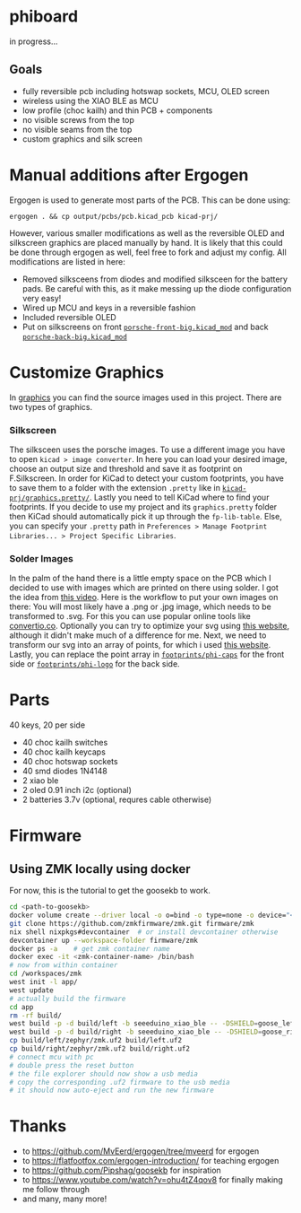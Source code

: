 
# phiboard
in progress...

## Goals
- fully reversible pcb including hotswap sockets, MCU, OLED screen
- wireless using the XIAO BLE as MCU
- low profile (choc kailh) and thin PCB + components
- no visible screws from the top
- no visible seams from the top
- custom graphics and silk screen


# Manual additions after Ergogen
Ergogen is used to generate most parts of the PCB. This can be done using:
```
ergogen . && cp output/pcbs/pcb.kicad_pcb kicad-prj/
```
However, various smaller modifications as well as the reversible OLED and silkscreen graphics are placed manually by hand.
It is likely that this could be done through ergogen as well, feel free to fork and adjust my config.
All modifications are listed in here:
- Removed silksceens from diodes and modified silksceen for the battery pads. Be careful with this, as it make messing up the diode configuration very easy!
- Wired up MCU and keys in a reversible fashion
- Included reversible OLED 
- Put on silkscreens on front [`porsche-front-big.kicad_mod`](./kicad-prj/graphics.pretty/porsche-front-big.kicad_mod) and back [`porsche-back-big.kicad_mod`](./kicad-prj/graphics.pretty/porsche-back-big.kicad_mod)


# Customize Graphics
In [graphics](./graphics/) you can find the source images used in this project.
There are two types of graphics.
### Silkscreen
The silksceen uses the porsche images.
To use a different image you have to open `kicad > image converter`.
In here you can load your desired image, choose an output size and threshold and save it as footprint on F.Silkscreen.
In order for KiCad to detect your custom footprints, you have to save them to a folder with the extension `.pretty` like in [`kicad-prj/graphics.pretty/`](./kicad-prj/graphics.pretty/).
Lastly you need to tell KiCad where to find your footprints.
If you decide to use my project and its `graphics.pretty` folder then KiCad should automatically pick it up through the `fp-lib-table`.
Else, you can specify your `.pretty` path in `Preferences > Manage Footprint Libraries... > Project Specific Libraries`.
### Solder Images
In the palm of the hand there is a little empty space on the PCB which I decided to use with images which are printed on there using solder.
I got the idea from [this video](https://www.youtube.com/watch?v=ohu4tZ4qov8).
Here is the workflow to put your own images on there:
You will most likely have a .png or .jpg image, which needs to be transformed to .svg.
For this you can use popular online tools like [convertio.co](https://convertio.co/).
Optionally you can try to optimize your svg using [this website](https://optimize.svgomg.net/), although it didn't make much of a difference for me.
Next, we need to transform our svg into an array of points, for which i used [this website](https://shinao.github.io/PathToPoints/).
Lastly, you can replace the point array in [`footprints/phi-caps`](./footprints/phi-caps.js) for the front side or [`footprints/phi-logo`](./footprints/phi-logo.js) for the back side.


# Parts
40 keys, 20 per side
- 40 choc kailh switches
- 40 choc kailh keycaps
- 40 choc hotswap sockets
- 40 smd diodes 1N4148
- 2 xiao ble
- 2 oled 0.91 inch i2c (optional)
- 2 batteries 3.7v (optional, requres cable otherwise)

# Firmware
## Using ZMK locally using docker
For now, this is the tutorial to get the goosekb to work.
```bash
cd <path-to-goosekb>
docker volume create --driver local -o o=bind -o type=none -o device="<absolute-path-to-goosekb>/config/" zmk-config  # enter absolute path
git clone https://github.com/zmkfirmware/zmk.git firmware/zmk
nix shell nixpkgs#devcontainer  # or install devcontainer otherwise
devcontainer up --workspace-folder firmware/zmk
docker ps -a    # get zmk container name
docker exec -it <zmk-container-name> /bin/bash
# now from within container
cd /workspaces/zmk
west init -l app/
west update
# actually build the firmware
cd app
rm -rf build/
west build -p -d build/left -b seeeduino_xiao_ble -- -DSHIELD=goose_left -DZMK_CONFIG="/workspaces/zmk-config"
west build -p -d build/right -b seeeduino_xiao_ble -- -DSHIELD=goose_right -DZMK_CONFIG="/workspaces/zmk-config"
cp build/left/zephyr/zmk.uf2 build/left.uf2
cp build/right/zephyr/zmk.uf2 build/right.uf2
# connect mcu with pc
# double press the reset button
# the file explorer should now show a usb media
# copy the corresponding .uf2 firmware to the usb media
# it should now auto-eject and run the new firmware
```

# Thanks
- to https://github.com/MvEerd/ergogen/tree/mveerd for ergogen
- to https://flatfootfox.com/ergogen-introduction/ for teaching ergogen
- to https://github.com/Pipshag/goosekb for inspiration
- to https://www.youtube.com/watch?v=ohu4tZ4qov8 for finally making me follow through
- and many, many more!
